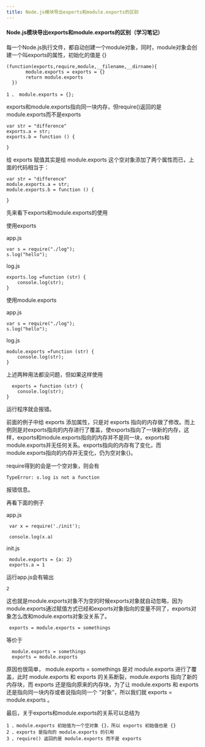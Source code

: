 ```yaml
---
title: Node.js模块导出exports和module.exports的区别
---
```


#### Node.js模块导出exports和module.exports的区别（学习笔记）
每一个Node.js执行文件，都自动创建一个module对象，同时，module对象会创建一个叫exports的属性，初始化的值是 {}
```
(function(exports,require,module,__filename,__dirname){
       module.exports = exports = {}
       return module.exports
  })

```
```
1 、 module.exports = {};
```
exports和module.exports指向同一块内存，但require()返回的是module.exports而不是exports

```
var str = "difference"
exports.a = str;
exports.b = function () {

}

```

给 exports 赋值其实是给 module.exports 这个空对象添加了两个属性而已，上面的代码相当于：
```
var str = "difference"
module.exports.a = str;
module.exports.b = function () {

}

```

先来看下exports和module.exports的使用

使用exports

app.js

```
var s = require("./log");
s.log("hello");

```
log.js
```
exports.log =function (str) {
    console.log(str);
}
```

使用module.exports

app.js
```
var s = require("./log");
s.log("hello");

```
log.js

```
module.exports =function (str) {
    console.log(str);
}

```
上述两种用法都没问题，但如果这样使用
```
  exports = function (str) {
    console.log(str);
}
```
运行程序就会报错。

前面的例子中给 exports 添加属性，只是对 exports 指向的内存做了修改。而上例则是对exports指向的内存进行了覆盖，使exports指向了一块新的内存，这样，exports和module.exports指向的内存并不是同一块，exports和module.exports并无任何关系。exports指向的内存有了变化，而module.exports指向的内存并无变化，仍为空对象{}。

require得到的会是一个空对象，则会有
```
TypeError: s.log is not a function

```
报错信息。

再看下面的例子

app.js

```
 var x = require('./init');

 console.log(x.a)
```
init.js

```
 module.exports = {a: 2}
 exports.a = 1 
```
运行app.js会有输出
```
2
```

这也就是module.exports对象不为空的时候exports对象就自动忽略，因为module.exports通过赋值方式已经和exports对象指向的变量不同了，exports对象怎么改和module.exports对象没关系了。

```
 exports = module.exports = somethings
```
等价于
```
  module.exports = somethings
  exports = module.exports
```


原因也很简单， module.exports = somethings 是对 module.exports 进行了覆盖，此时 module.exports 和 exports 的关系断裂，module.exports 指向了新的内存块，而 exports 还是指向原来的内存块，为了让 module.exports 和 exports 还是指向同一块内存或者说指向同一个 “对象”，所以我们就 exports = module.exports 。

最后，关于exports和module.exports的关系可以总结为

```
1 、module.exports 初始值为一个空对象 {}，所以 exports 初始值也是 {}
2 、exports 是指向的 module.exports 的引用
3 、require() 返回的是 module.exports 而不是 exports

```